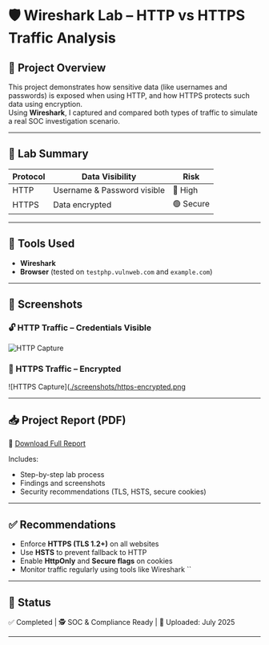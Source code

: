 # 🛡️ Wireshark Lab – HTTP vs HTTPS Traffic Analysis

## 📄 Project Overview
This project demonstrates how sensitive data (like usernames and passwords) is exposed when using HTTP, and how HTTPS protects such data using encryption.  
Using **Wireshark**, I captured and compared both types of traffic to simulate a real SOC investigation scenario.

---

## 🧪 Lab Summary

| Protocol | Data Visibility             | Risk      |
|----------|-----------------------------|-----------|
| HTTP     | Username & Password visible | 🔴 High   |
| HTTPS    | Data encrypted               | 🟢 Secure |

---

## 🧰 Tools Used
- **Wireshark**
- **Browser** (tested on `testphp.vulnweb.com` and `example.com`)

---

## 📸 Screenshots

### 🔓 HTTP Traffic – Credentials Visible
![HTTP Capture](./screenshots/http-credentials.png)

### 🔐 HTTPS Traffic – Encrypted
![HTTPS Capture]([./screenshots/https-encrypted.png](https://github.com/panda88-secure/Wireshark-HTTP-HTTPS/blob/main/HTTPS%20ENCRYPTED%20.png)

---

## 📥 Project Report (PDF)
📄 [Download Full Report](./Wireshark_Report.pdf)

Includes:
- Step-by-step lab process  
- Findings and screenshots  
- Security recommendations (TLS, HSTS, secure cookies)

---

## ✅ Recommendations
- Enforce **HTTPS (TLS 1.2+)** on all websites  
- Use **HSTS** to prevent fallback to HTTP  
- Enable **HttpOnly** and **Secure flags** on cookies  
- Monitor traffic regularly using tools like Wireshark  ``

---

## 🏁 Status
✅ Completed | 🕵️ SOC & Compliance Ready | 📂 Uploaded: July 2025

---

